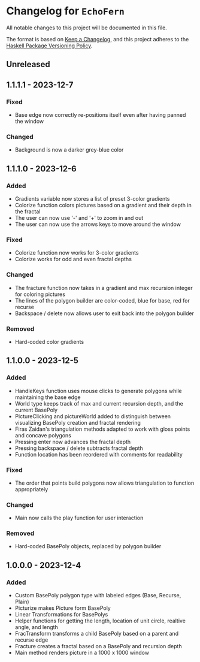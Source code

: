# Changelog for `EchoFern`

All notable changes to this project will be documented in this file.

The format is based on [Keep a Changelog](https://keepachangelog.com/en/1.0.0/),
and this project adheres to the
[Haskell Package Versioning Policy](https://pvp.haskell.org/).

## Unreleased

## 1.1.1.1 - 2023-12-7

### Fixed
- Base edge now correctly re-positions itself even after having panned the window

### Changed
- Background is now a darker grey-blue color

## 1.1.1.0 - 2023-12-6

### Added

- Gradients variable now stores a list of preset 3-color gradients
- Colorize function colors pictures based on a gradient and their depth in the fractal
- The user can now use '-' and '+' to zoom in and out
- The user can now use the arrows keys to move around the window

### Fixed

- Colorize function now works for 3-color gradients
- Colorize works for odd and even fractal depths

### Changed

- The fracture function now takes in a gradient and max recursion integer for coloring pictures
- The lines of the polygon builder are color-coded, blue for base, red for recurse
- Backspace / delete now allows user to exit back into the polygon builder

### Removed

- Hard-coded color gradients

## 1.1.0.0 - 2023-12-5

### Added

- HandleKeys function uses mouse clicks to generate polygons while maintaining the base edge
- World type keeps track of max and current recursion depth, and the current BasePoly
- PictureClicking and pictureWorld added to distinguish between visualizing BasePoly creation and fractal rendering
- Firas Zaidan's triangulation methods adapted to work with gloss points and concave polygons
- Pressing enter now advances the fractal depth
- Pressing backspace / delete subtracts fractal depth
- Function location has been reordered with comments for readability

### Fixed

- The order that points build polygons now allows triangulation to function appropriately

### Changed

- Main now calls the play function for user interaction

### Removed

- Hard-coded BasePoly objects, replaced by polygon builder

## 1.0.0.0 - 2023-12-4

### Added
- Custom BasePoly polygon type with labeled edges (Base, Recurse, Plain)
- Picturize makes Picture form BasePoly
- Linear Transformations for BasePolys
- Helper functions for getting the length, location of unit circle, realtive angle, and length
- FracTransform transforms a child BasePoly based on a parent and recurse edge
- Fracture creates a fractal based on a BasePoly and recursion depth
- Main method renders picture in a 1000 x 1000 window

